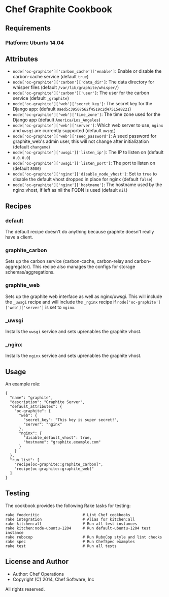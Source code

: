 # Chef Graphite Cookbook

## Requirements

### Platform: Ubuntu 14.04

## Attributes

- `node['oc-graphite']['carbon_cache']['enable']`: Enable or disable the carbon-cache service (default `true`)
- `node['oc-graphite']['carbon']['data_dir']`: The data directory for whisper files (default `/var/lib/graphite/whisper/`)
- `node['oc-graphite']['carbon']['user']`: The user for the carbon service (default `_graphite`)
- `node['oc-graphite']['web']['secret_key']`: The secret key for the Django app: (default `0aed5c39507562f4519c2d47515e8221`)
- `node['oc-graphite']['web']['time_zone']`: The time zone used for the Django app (default `America/Los_Angeles`)
- `node['oc-graphite']['web']['server']`: Which web server to use, `nginx` and `uwsgi` are currently supported (default `uwsgi`)
- `node['oc-graphite']['web']['seed_password']`: A seed password for graphite_web's admin user, this will not change after initialization (default `changeme`)
- `node['oc-graphite']['uwsgi']['listen_ip']`: The IP to listen on (default `0.0.0.0`)
- `node['oc-graphite']['uwsgi']['listen_port']`: The port to listen on (default `8080`)
- `node['oc-graphite']['nginx']['disable_node_vhost']`: Set to `true` to disable the default vhost dropped in place for nginx (default `false`)
- `node['oc-graphite']['nginx']['hostname']`: The hostname used by the nginx vhost, if left as nil the FQDN is used (default `nil`)

## Recipes

### default

The default recipe doesn't do anything because graphite doesn't really have a client.

### graphite_carbon

Sets up the carbon service (carbon-cache, carbon-relay and carbon-aggregator).  This recipe also manages the configs for storage schemas/aggregations.

### graphite_web

Sets up the graphite web interface as well as nginx/uwsgi.  This will include the `_uwsgi` recipe and will include the `_nginx` recipe if `node['oc-graphite']['web']['server']` is set to `nginx`.

### _uwsgi

Installs the `uwsgi` service and sets up/enables the graphite vhost.

### _nginx

Installs the `nginx` service and sets up/enables the graphite vhost.

## Usage

An example role:

```
{
  "name": "graphite",
  "description": "Graphite Server",
  "default_attributes": {
    "oc-graphite": {
      "web": {
        "secret_key": "This key is super secret!",
        "server": "nginx"
      },
      "nginx": {
        "disable_default_vhost": true,
        "hostname": "graphite.example.com"
      }
    }
  },
  "run_list": [
    "recipe[oc-graphite::graphite_carbon]",
    "recipe[oc-graphite::graphite_web]"
  ]
}
```
## Testing

The cookbook provides the following Rake tasks for testing:

    rake foodcritic                   # Lint Chef cookbooks
    rake integration                  # Alias for kitchen:all
    rake kitchen:all                  # Run all test instances
    rake kitchen:node-ubuntu-1204     # Run default-ubuntu-1204 test instance
    rake rubocop                      # Run RuboCop style and lint checks
    rake spec                         # Run ChefSpec examples
    rake test                         # Run all tests

## License and Author

- Author: Chef Operations
- Copyright (C) 2014, Chef Software, Inc

All rights reserved.


